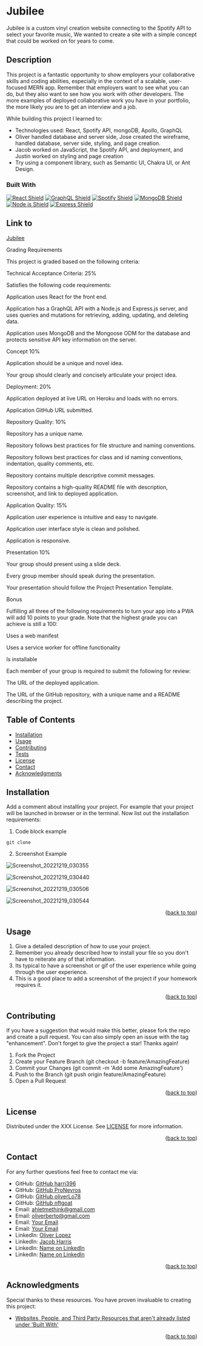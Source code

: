 # Jubilee

Jubilee is a custom vinyl creation website connecting to the Spotify API to select your favorite music, We wanted to create a site with a simple concept that could be worked on for years to come.

## Description

This project is a fantastic opportunity to show employers your collaborative skills and coding abilities, especially in the context of a scalable, user-focused MERN app. Remember that employers want to see what you can do, but they also want to see how you work with other developers. The more examples of deployed collaborative work you have in your portfolio, the more likely you are to get an interview and a job.

While building this project I learned to:

- Technologies used: React, Spotify API, mongoDB, Apollo, GraphQL
- Oliver handled database and server side, Jose created the wireframe, handled database, server side, styling, and page creation.  
- Jacob worked on JavaScript, the Spotify API, and deployment, and Justin worked on styling and page creation  
- Try using a component library, such as Semantic UI, Chakra UI, or Ant Design.

<!-- This section is optional, checkout out Shields_Library.md for pregenerated shields -->
### Built With

[![React Shield](https://img.shields.io/badge/React%20-%2361DAFB.svg?&style=for-the-badge&logo=React&logoColor=white)](https://reactjs.org/)
[![GraphQL Shield](https://img.shields.io/badge/GraphQL%20-%23E10098.svg?&style=for-the-badge&logo=GraphQL&logoColor=white)](https://graphql.com)
[![Spotify Shield](https://img.shields.io/badge/Spotify%20-%231ED760.svg?&style=for-the-badge&logo=Spotify&logoColor=white)](https://spotify.com)
[![MongoDB Shield](https://img.shields.io/badge/MongoDB%20-%2347A248.svg?&style=for-the-badge&logo=MongoDB&logoColor=white)](https://mongodb.com) 
[![Node.js Shield](https://img.shields.io/badge/Node.js-339933?&style=for-the-badge&logo=node.js&logoColor=white)](https://nodejs.org/en/) 
[![Express Shield](https://img.shields.io/badge/Express-000000?&style=for-the-badge&logo=express&logoColor=white)](http://expressjs.com/) 

## Link to 

[Jubilee](https://jubilee.herokuapp.com/)

Grading Requirements

This project is graded based on the following criteria:

Technical Acceptance Criteria: 25%

Satisfies the following code requirements:

Application uses React for the front end.

Application has a GraphQL API with a Node.js and Express.js server, and uses queries and mutations for retrieving, adding, updating, and deleting data.

Application uses MongoDB and the Mongoose ODM for the database and protects sensitive API key information on the server.

Concept 10%

Application should be a unique and novel idea.

Your group should clearly and concisely articulate your project idea.

Deployment: 20%

Application deployed at live URL on Heroku and loads with no errors.

Application GitHub URL submitted.

Repository Quality: 10%

Repository has a unique name.

Repository follows best practices for file structure and naming conventions.

Repository follows best practices for class and id naming conventions, indentation, quality comments, etc.

Repository contains multiple descriptive commit messages.

Repository contains a high-quality README file with description, screenshot, and link to deployed application.

Application Quality: 15%

Application user experience is intuitive and easy to navigate.

Application user interface style is clean and polished.

Application is responsive.

Presentation 10%

Your group should present using a slide deck.

Every group member should speak during the presentation.

Your presentation should follow the Project Presentation Template.

Bonus

Fulfilling all three of the following requirements to turn your app into a PWA will add 10 points to your grade. Note that the highest grade you can achieve is still a 100:

Uses a web manifest

Uses a service worker for offline functionality

Is installable

Each member of your group is required to submit the following for review:

The URL of the deployed application.

The URL of the GitHub repository, with a unique name and a README describing the project.
## Table of Contents
- [Installation](#installation)
- [Usage](#usage)
- [Contributing](#contributing)
- [Tests](#tests)
- [License](#license)
- [Contact](#contact)
- [Acknowledgments](#acknowledgments)

## Installation
Add a comment about installing your project. For example that your project will be launched in browser or in the terminal. Now list out the installation requirements: 

1. Code block example
```
git clone 
```
2. Screenshot Example

![Screenshot_20221219_030355](https://user-images.githubusercontent.com/109435666/208511588-e80b6bf3-05c1-4ca3-8933-8b37c86037ef.png)

![Screenshot_20221219_030440](https://user-images.githubusercontent.com/109435666/208511828-92ae51df-c1c1-4e86-ad32-2539d9bc3569.png)

![Screenshot_20221219_030506](https://user-images.githubusercontent.com/109435666/208512012-47b50a9a-4d38-407f-b25b-e3eddf19eb1a.png)

![Screenshot_20221219_030544](https://user-images.githubusercontent.com/109435666/208512133-a1ca55a5-8817-4169-b554-23b9275bf356.png)

<p align="right">(<a href="#readme-top">back to top</a>)</p>

## Usage

1. Give a detailed description of how to use your project.
2. Remember you already described how to install your file so you don't have to reiterate any of that information.
3. Its typical to have a screenshot or gif of the user experience while going through the user experience.
4. This is a good place to add a screenshot of the project if your homework requires it.
<p align="right">(<a href="#readme-top">back to top</a>)</p>

## Contributing

If you have a suggestion that would make this better, please fork the repo and create a pull request. You can also simply open an issue with the tag "enhancement". Don't forget to give the project a star! Thanks again!

1. Fork the Project
2. Create your Feature Branch (git checkout -b feature/AmazingFeature)
3. Commit your Changes (git commit -m 'Add some AmazingFeature')
4. Push to the Branch (git push origin feature/AmazingFeature)
5. Open a Pull Request
<p align="right">(<a href="#readme-top">back to top</a>)</p>

## License

Distributed under the XXX License. See [LICENSE](./LICENSE) for more information.
<p align="right">(<a href="#readme-top">back to top</a>)</p>

## Contact

For any further questions feel free to contact me via:
- GitHub: [GitHub harrj396](https://github.com/harrj396)
- GitHub: [GitHub ProNevros](https://github.com/ProNevros)
- GitHub: [GitHub oliverLo78](https://github.com/oliverLo78)
- GitHub: [GitHub nftgoat](https://github.com/nftgoat)
- Email: [ahletmethink@gmail.com](mailto:ahletmethink@gmail.com)
- Email: [oliverberto@gmail.com](mailto:oliverberto@gmail.com)
- Email: [Your Email](mailto:oliverberto@gmail.com)
- Email: [Your Email](mailto:oliverberto@gmail.com)
- LinkedIn: [Oliver Lopez](https://www.linkedin.com/in/oliver-lopez78/)
- LinkedIn: [Jacob Harris](https://www.linkedin.com/in/jacob-harris-245119232/)
- LinkedIn: [Name on LinkedIn](https://www.linkedin.com/in/oliver-lopez78/)
- LinkedIn: [Name on LinkedIn](https://www.linkedin.com/in/oliver-lopez78/)
<p align="right">(<a href="#readme-top">back to top</a>)</p>

## Acknowledgments

Special thanks to these resources. You have proven invaluable to creating this project:
- [Websites, People, and Third Party Resources that aren't already listed under 'Built With'](#)
<p align="right">(<a href="#readme-top">back to top</a>)</p>
